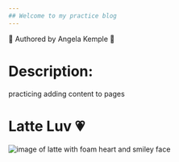 ```yaml
---
## Welcome to my practice blog
---
```

💫
Authored by Angela Kemple
💫

# Description: 
practicing adding content to pages

# Latte Luv 💗
![image of latte with foam heart and smiley face](https://img.freepik.com/premium-photo/happy-face-cup-coffee_619351-171.jpg)

